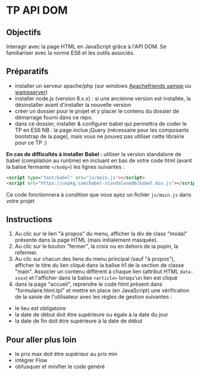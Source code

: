 # TP API DOM

## Objectifs
Interagir avec la page HTML en JavaScript grâce à l'API DOM.
Se familiariser avec la norme ES6 et les outils associés.

## Préparatifs
- installer un serveur apache/php (sur windows [Apachefriends xampp](https://www.apachefriends.org/fr/index.html) ou [wampserver](http://www.wampserver.com/))
- installer node.js (version 8.x.x) : si une ancienne version est installée, la désinstaller avant d'installer la nouvelle version
- créer un dossier pour le projet et y placer le contenu du dossier de démarrage fourni dans ce repo.
- dans ce dossier, installer & configurer babel qui permettra de coder le TP en ES6
NB : la page inclue jQuery (nécessaire pour les composants bootstrap de la page), mais vous ne pouvez pas utiliser cette librairie pour ce TP :)

**En cas de difficultés à installer Babel :**
utiliser la version standalone de babel (compilation au runtime) en incluant en bas de votre code html (avant la balise fermante `</body>`) les lignes suivantes :
```html
<script type="text/babel" src="js/main.js"></script>
<script src="https://unpkg.com/babel-standalone@6/babel.min.js"></script>
```
Ce code fonctionnera à condition que vous ayez un fichier `js/main.js` dans votre projet

## Instructions
1. Au clic sur le lien "à propos" du menu, afficher la div de class "modal" présente dans la page HTML (mais initialement masquée).
2. Au clic sur le bouton "fermer", la croix ou en dehors de la popin, la refermer.
3. Au clic sur chacun des liens du menu principal (sauf "à propos"), afficher le titre du lien cliqué dans la balise h1 de la section de classe "main". Associer un contenu différent à chaque lien (attribut HTML `data-xxxx`) et l'afficher dans la balise `<article>` lorsqu'un lien est cliqué
5. dans la page "accueil", reprendre le code html présent dans "formulaire.html.tpl" et mettre en place (en JavaScript) une vérification de la saisie de l'utilisateur avec les règles de gestion suivantes : 
- le lieu est obligatoire
- la date de début doit être supérieure ou égale à la date du jour
- la date de fin doit être supérieure à la date de début

## Pour aller plus loin
- le prix max doit être supérieur au prix min
- intégrer Flow
- obfusquer et minifier le code généré